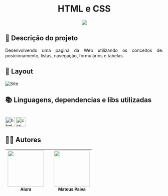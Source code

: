 <h1 align="center"> HTML e CSS </h1>

<p align="center">
   <img src="http://img.shields.io/static/v1?label=STATUS&message=CONCLUIDO&color=GREEN&style=for-the-badge"/>
</p>

## :open_file_folder: Descrição do projeto 
<p align="justify">
  Desenvolvendo uma pagina da Web utilizando os conceitos de: posicionamento, listas, navegação, formulários e tabelas.
</p>

## :dash: Layout
![Site](https://user-images.githubusercontent.com/106707389/210623447-b790f371-4ebd-480c-9640-21ecfdfc5e20.png)

## :books: Linguagens, dependencias e libs utilizadas
<div style="display: inline_block"><br>
  <img align="center" alt="html" height="30" width="30" src="https://cdn.jsdelivr.net/gh/devicons/devicon/icons/html5/html5-original.svg"/>
  <img align="center" alt="css" height="30" width="30" src="https://cdn.jsdelivr.net/gh/devicons/devicon/icons/css3/css3-original.svg"/>
</div>          
          
## :raising_hand_man: Autores
| [<img src="https://user-images.githubusercontent.com/106707389/187273477-45a53362-7158-4c5e-b0f5-68c92aec9182.png" width=115><br><sub>Alura</sub>](https://www.alura.com.br) || [<img src="https://avatars.githubusercontent.com/u/106707389?s=400&u=c01ee84b19a35b975ac9634deb3baf48d681a4c5&v=4" width=115><br><sub>Mateus Paiva</sub>](https://github.com/mateusopaiva) |
| :---: | :---: | :---: |
